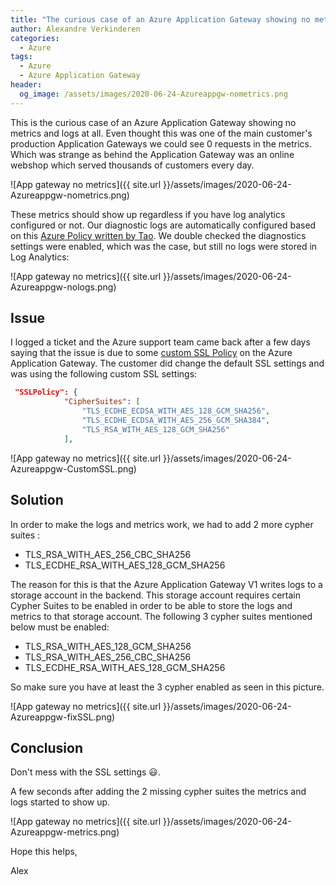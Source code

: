 ```yaml
---
title: "The curious case of an Azure Application Gateway showing no metrics and logs"
author: Alexandre Verkinderen
categories:
  - Azure
tags:
  - Azure
  - Azure Application Gateway
header:
  og_image: /assets/images/2020-06-24-Azureappgw-nometrics.png
---
```


This is the curious case of an Azure Application Gateway showing no metrics and logs at all. Even thought this was one of the main customer's production Application Gateways we could see 0 requests in the metrics. Which was strange as behind the Application Gateway was an online webshop which served thousands of customers every day.

![App gateway no metrics]({{ site.url }}/assets/images/2020-06-24-Azureappgw-nometrics.png)

These metrics should show up regardless if you have log analytics configured or not. Our diagnostic logs are automatically configured based on this [Azure Policy written by Tao](https://blog.tyang.org/2019/05/19/deploying-azure-policy-definitions-via-azure-devops-part-1/). We double checked the diagnostics settings were enabled, which was the case, but still no logs were stored in Log Analytics:

![App gateway no metrics]({{ site.url }}/assets/images/2020-06-24-Azureappgw-nologs.png)

## Issue

I logged a ticket and the Azure support team came back after a few days saying that the issue is due to some [custom SSL Policy](https://docs.microsoft.com/en-us/azure/application-gateway/application-gateway-ssl-policy-overview) on the Azure Application Gateway. The customer did change the default SSL settings and was using the following custom SSL settings:

```json
 "SSLPolicy": {
            "CipherSuites": [
                "TLS_ECDHE_ECDSA_WITH_AES_128_GCM_SHA256",
                "TLS_ECDHE_ECDSA_WITH_AES_256_GCM_SHA384",
                "TLS_RSA_WITH_AES_128_GCM_SHA256"
            ],
```

![App gateway no metrics]({{ site.url }}/assets/images/2020-06-24-Azureappgw-CustomSSL.png)

## Solution

In order to make the logs and metrics work, we had to add 2 more cypher suites :

- TLS_RSA_WITH_AES_256_CBC_SHA256
- TLS_ECDHE_RSA_WITH_AES_128_GCM_SHA256

The reason for this is that the Azure Application Gateway V1 writes logs to a storage account in the backend. This storage account requires certain Cypher Suites to be enabled in order to be able to store the logs and metrics to that storage account. The following 3 cypher suites mentioned below must be enabled:

- TLS_RSA_WITH_AES_128_GCM_SHA256
- TLS_RSA_WITH_AES_256_CBC_SHA256
- TLS_ECDHE_RSA_WITH_AES_128_GCM_SHA256

So make sure you have at least the 3 cypher enabled as seen in this picture.

![App gateway no metrics]({{ site.url }}/assets/images/2020-06-24-Azureappgw-fixSSL.png)

## Conclusion

Don't mess with the SSL settings :smiley:.

A few seconds after adding the 2 missing cypher suites the metrics and logs started to show up.

![App gateway no metrics]({{ site.url }}/assets/images/2020-06-24-Azureappgw-metrics.png)

Hope this helps,

Alex
